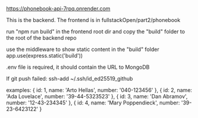 https://phonebook-api-7rpq.onrender.com

This is the backend.
The frontend is in fullstackOpen/part2/phonebook

run "npm run build" in the frontend root dir and
copy the "build" folder to the root of the backend repo

use the middleware to show static content in the "build" folder
app.use(express.static('build'))


.env file is required, it should contain the URL to MongoDB

If git push failed:
ssh-add ~/.ssh/id_ed25519_github

examples:
  {
    id: 1,
    name: 'Arto Hellas',
    number: '040-123456'
  },
  {
    id: 2,
    name: 'Ada Lovelace',
    number: '39-44-5323523'
  },
  {
    id: 3,
    name: 'Dan Abramov',
    number: '12-43-234345'
  },
  {
    id: 4,
    name: 'Mary Poppendieck',
    number: '39-23-6423122'
  }
